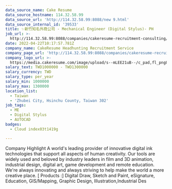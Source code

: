 ```yaml
---
data_source_name: Cake Resume
data_source_hostname: 114.32.58.99
data_source_url: 'http://114.32.58.99:8088/new 9.html'
data_source_internal_id: '39533'
title: ✨新竹知名外商公司 - Mechanical Engineer (Digital Stylus)- PH
job_url: >-
  http://114.32.58.99:8088/companies/cakeresume-recruitment-consulting/jobs/88561b
date: 2022-04-22T10:17:57.781Z
company_name: CakeResume Headhunting Recruitment Service
company_page_url: 'http://114.32.58.99:8088/companies/cakeresume-recruitment-consulting'
company_logo_url: >-
  https://media.cakeresume.com/image/upload/s--mLEE21uB--/c_pad,fl_png8,h_200,w_200/v1620881212/vdbipassrdfr8omwzeq6.png
salary_text: TWD1000000 - TWD1300000
salary_currency: TWD
salary_type: per_year
salary_min: 1000000
salary_max: 1300000
location_list:
  - Taiwan
  - 'Zhubei City, Hsinchu County, Taiwan 302'
job_tags:
  - ME
  - Digital Stylus
  - AUTOCAD
badges:
  - Cloud index03t1419g

---
```


Company Highlight A world's leading provider of innovative digital ink technologies that support all aspects of human creativity. Our tools are widely used and beloved by industry leaders in film and 3D animation, industrial design, digital art, game development and remote education. We're always innovating and always striving to help make the world a more creative place. [ Products :] Digital Draw, Sketch and Paint, eSignature, Education, GIS/Mapping, Graphic Design, Illustration,Industrial Des